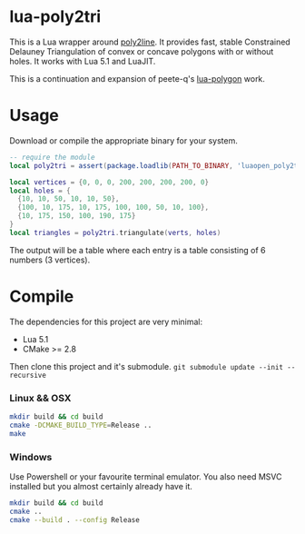 lua-poly2tri
===

This is a Lua wrapper around [poly2line](http://sites-final.uclouvain.be/mema/Poly2Tri/). It provides fast, stable Constrained Delauney Triangulation of convex or concave polygons with or without holes. It works with Lua 5.1 and LuaJIT.

This is a continuation and expansion of peete-q's [lua-polygon](https://github.com/peete-q/lua-polygon) work.

# Usage

Download or compile the appropriate binary for your system.

```Lua
-- require the module
local poly2tri = assert(package.loadlib(PATH_TO_BINARY, 'luaopen_poly2tri'))()

local vertices = {0, 0, 0, 200, 200, 200, 200, 0}
local holes = {
  {10, 10, 50, 10, 10, 50},
  {100, 10, 175, 10, 175, 100, 100, 50, 10, 100},
  {10, 175, 150, 100, 190, 175}
}
local triangles = poly2tri.triangulate(verts, holes)
```

The output will be a table where each entry is a table consisting of 6 numbers (3 vertices).

# Compile

The dependencies for this project are very minimal:

- Lua 5.1
- CMake >= 2.8

Then clone this project and it's submodule. `git submodule update --init --recursive`

### Linux && OSX

```bash
mkdir build && cd build
cmake -DCMAKE_BUILD_TYPE=Release ..
make
```

### Windows
Use Powershell or your favourite terminal emulator.
You also need MSVC installed but you almost certainly already have it.

```bash
mkdir build && cd build
cmake ..
cmake --build . --config Release
```
